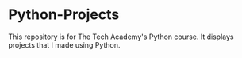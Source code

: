 # Python-Projects
This repository is for The Tech Academy's Python course. It displays projects that I made using Python.
